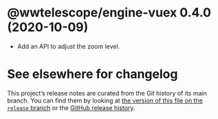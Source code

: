 # @wwtelescope/engine-vuex 0.4.0 (2020-10-09)

- Add an API to adjust the zoom level.

# See elsewhere for changelog

This project’s release notes are curated from the Git history of its main
branch. You can find them by looking at [the version of this file on the
`release` branch][branch] or the [GitHub release history][gh-releases].

[branch]: https://github.com/WorldWideTelescope/wwt-webgl-engine/blob/release/engine-vuex/CHANGELOG.md
[gh-releases]: https://github.com/WorldWideTelescope/wwt-webgl-engine/releases
